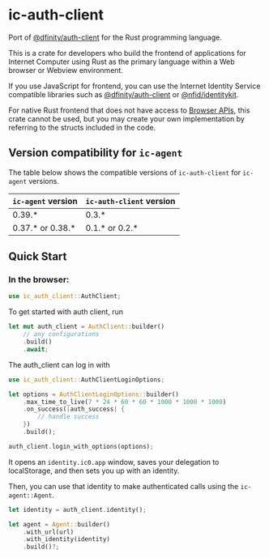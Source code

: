# ic-auth-client

Port of [@dfinity/auth-client](https://www.npmjs.com/package/@dfinity/auth-client) for the Rust programming language.

This is a crate for developers who build the frontend of applications for Internet Computer using Rust as the primary language within a Web browser or Webview environment.

If you use JavaScript for frontend, you can use the Internet Identity Service compatible libraries such as [@dfinity/auth-client](https://www.npmjs.com/package/@dfinity/auth-client) or [@nfid/identitykit](https://www.npmjs.com/package/@nfid/identitykit).

For native Rust frontend that does not have access to [Browser APIs](https://developer.mozilla.org/en-US/docs/Learn/JavaScript/Client-side_web_APIs/Introduction#apis_in_client-side_javascript), this crate cannot be used, but you may create your own implementation by referring to the structs included in the code.

## Version compatibility for `ic-agent`

The table below shows the compatible versions of `ic-auth-client` for `ic-agent` versions.

| `ic-agent` version | `ic-auth-client` version |
| ------------------ | ------------------------ |
| 0.39.\*            | 0.3.\*                   |
| 0.37.\* or 0.38.\* | 0.1.\* or 0.2.\*         |

## Quick Start

### In the browser:

```rust
use ic_auth_client::AuthClient;
```

To get started with auth client, run

```rust
let mut auth_client = AuthClient::builder()
    // any configurations
    .build()
    .await;
```

The auth_client can log in with

```rust
use ic_auth_client::AuthClientLoginOptions;

let options = AuthClientLoginOptions::builder()
    .max_time_to_live(7 * 24 * 60 * 60 * 1000 * 1000 * 1000)
    .on_success(|auth_success| {
        // handle success
    })
    .build();

auth_client.login_with_options(options);
```

It opens an `identity.ic0.app` window, saves your delegation to localStorage, and then sets you up with an identity.

Then, you can use that identity to make authenticated calls using the `ic-agent::Agent`.

```rust
let identity = auth_client.identity();

let agent = Agent::builder()
    .with_url(url)
    .with_identity(identity)
    .build()?;
```
